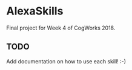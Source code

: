 # AlexaSkills
Final project for Week 4 of CogWorks 2018.


## TODO

Add documentation on how to use each skill! :-)
